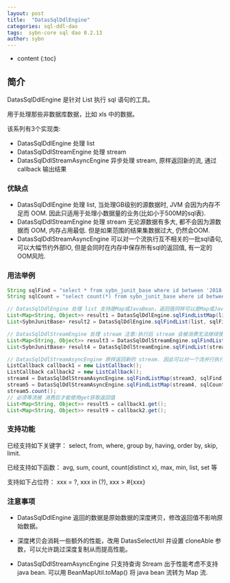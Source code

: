 ```yaml
---
layout: post
title:  "DatasSqlDdlEngine"
categories: sql-ddl-dao
tags:  sybn-core sql dao 0.2.13
author: sybn
---
```


* content
{:toc}

## 简介

DatasSqlDdlEngine 是针对 List 执行 sql 语句的工具。

用于处理那些非数据库数据，比如 xls 中的数据。

该系列有3个实现类:
*  DatasSqlDdlEngine 处理 list
*  DatasSqlDdlStreamEngine 处理 stream
*  DatasSqlDdlStreamAsyncEngine 异步处理 stream, 原样返回新的流, 通过 callback 输出结果





### 优缺点
* DatasSqlDdlEngine 处理 list, 当处理GB级别的源数据时, JVM 会因为内存不足而 OOM. 因此只适用于处理小数据量的业务(比如小于500M的sql表).
* DatasSqlDdlStreamEngine 处理 stream 无论源数据有多大, 都不会因为源数据而 OOM, 内存占用最低. 但是如果范围的结果集数据过大, 仍然会OOM.
* DatasSqlDdlStreamAsyncEngine 可以对一个流执行互不相关的一批sql语句, 可以大幅节约外部IO, 但是会同时在内存中保存所有sql的返回值, 有一定的OOM风险.

### 用法举例
```java
String sqlFind = "select * from sybn_junit_base where id between '2018-03-20' and '2018-03-21'";
String sqlCount = "select count(*) from sybn_junit_base where id between '2018-03-20' and '2018-03-21'";

// DatasSqlDdlEngine 处理 list 支持是Map或JavaBean，返回值同样可以是Map或JavaBean
List<Map<String, Object>> result1 = DatasSqlDdlEngine.sqlFindListMap(list, sqlFind);
List<SybnJunitBase> result2 = DatasSqlDdlEngine.sqlFindList(list, sqlFind, SybnJunitBase.class);

// DatasSqlDdlStreamEngine 处理 stream 注意:执行后 stream 会被消费无法继续使用
List<Map<String, Object>> result3 = DatasSqlDdlStreamEngine.sqlFindListMap(stream1, sqlFind);
List<SybnJunitBase> result4 = DatasSqlDdlStreamEngine.sqlFindList(stream2, sqlFind, SybnJunitBase.class);

// DatasSqlDdlStreamAsyncEngine 原样返回新的 stream. 因此可以对一个流并行执行多条 sql 语句.
ListCallback callback1 = new ListCallback();
ListCallback callback2 = new ListCallback();
stream4 = DatasSqlDdlStreamAsyncEngine.sqlFindListMap(stream3, sqlFind, callback);
stream5 = DatasSqlDdlStreamAsyncEngine.sqlFindListMap(stream4, sqlCount, callback);
stream5.count();
// 必须等流被 消费后才能使用get获取返回值
List<Map<String, Object>> result5 = callback1.get();
List<Map<String, Object>> result9 = callback2.get();
```

### 支持功能
已经支持如下关键字： select, from, where, group by, having, order by, skip, limit.

已经支持如下函数： avg, sum, count, count(distinct x), max, min, list, set 等

支持如下占位符： xxx = ?, xxx in (?), xxx > #{xxx}


### 注意事项

* DatasSqlDdlEngine 返回的数据是原始数据的深度拷贝，修改返回值不影响原始数据。

* 深度拷贝会消耗一些额外的性能，改用 DatasSelectUtil 并设置 cloneAble 参数，可以允许跳过深度复制从而提高性能。

* DatasSqlDdlStreamAsyncEngine 只支持查询 Stream<map> 出于性能考虑不支持java bean. 可以用 BeanMapUtil.toMap() 将 java bean 流转为 Map 流.

